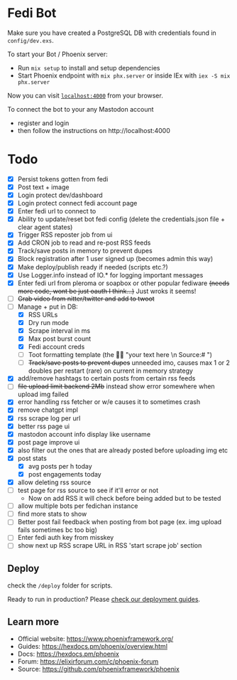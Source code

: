 # Fedi Bot

Make sure you have created a PostgreSQL DB with credentials found in `config/dev.exs`.

To start your Bot / Phoenix server:

  * Run `mix setup` to install and setup dependencies
  * Start Phoenix endpoint with `mix phx.server` or inside IEx with `iex -S mix phx.server`

Now you can visit [`localhost:4000`](http://localhost:4000) from your browser.

To connect the bot to your any Mastodon account
- register and login
- then follow the instructions on http://localhost:4000

# Todo 

- [x] Persist tokens gotten from fedi
- [x] Post text + image
- [x] Login protect dev/dashboard 
- [x] Login protect connect fedi account page
- [x] Enter fedi url to connect to 
- [x] Ability to update/reset bot fedi config (delete the credentials.json file + clear agent states)
- [x] Trigger RSS reposter job from ui 
- [x] Add CRON job to read and re-post RSS feeds
- [x] Track/save posts in memory to prevent dupes
- [x] Block registration after 1 user signed up (becomes admin this way)
- [x] Make deploy/publish ready if needed (scripts etc.?)
- [x] Use Logger.info instead of IO.* for logging important messages
- [x] Enter fedi url from pleroma or soapbox  or other popular fediware
        ~~(needs more code, wont be just oauth I think...)~~ Just wroks it seems!  
- [ ] ~~Grab video from nitter/twitter and add to twoot~~
- [ ] Manage + put in DB: 
  - [x] RSS URLs
  - [x] Dry run mode
  - [x] Scrape interval in ms
  - [x] Max post burst count
  - [x] Fedi account creds
  - [ ] Toot formatting template (the 🤖💬 "your text here \n Source:# ")
  - [ ] ~~Track/save posts to prevent dupes~~ unneeded imo, causes max 1 or 2 doubles per restart (rare) on current in memory strategy
- [x] add/remove hashtags to certain posts from certain rss feeds
- [ ] ~~file upload limit backend 2Mb~~ instead show error somewhere when upload img failed
- [x] error handling rss fetcher or w/e causes it to sometimes crash
- [x] remove chatgpt impl
- [x] rss scrape log per url
- [x] better rss page ui
- [x] mastodon account info display like username
- [x] post page improve ui
- [x] also filter out the ones that are already posted before uploading img etc 
- [x] post stats
    - [x] avg posts per h today
    - [x] post engagements today
- [x] allow deleting rss source
- [ ] test page for rss source to see if it'll error or not
  - Now on add RSS it will check before being added but to be tested 
- [ ] allow multiple bots per fedichan instance 
- [ ] find more stats to show
- [ ] Better post fail feedback when posting from bot page (ex. img upload fails sometimes bc too big) 
- [ ] Enter fedi auth key from misskey
- [ ] show next up RSS scrape URL in RSS 'start scrape job' section 

## Deploy

check the `/deploy` folder for scripts.

Ready to run in production? Please [check our deployment guides](https://hexdocs.pm/phoenix/deployment.html).
## Learn more

  * Official website: https://www.phoenixframework.org/
  * Guides: https://hexdocs.pm/phoenix/overview.html
  * Docs: https://hexdocs.pm/phoenix
  * Forum: https://elixirforum.com/c/phoenix-forum
  * Source: https://github.com/phoenixframework/phoenix


